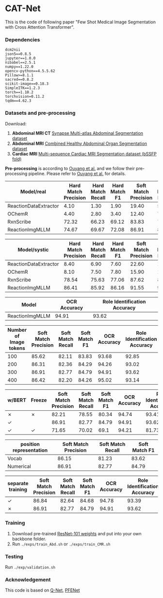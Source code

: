 # CAT-Net
This is the code of following paper "Few Shot Medical Image Segmentation with Cross Attention Transformer".
### Dependencies
```
dcm2nii
json5==0.8.5
jupyter==1.0.0
nibabel==2.5.1
numpy==1.22.0
opencv-python==4.5.5.62
Pillow>=8.1.1
sacred==0.8.2
scikit-image==0.18.3
SimpleITK==1.2.3
torch==1.10.2
torchvision=0.11.2
tqdm==4.62.3
```

### Datasets and pre-processing

Download:  
1. **Abdominal MRI CT**  [Synapse Multi-atlas Abdominal Segmentation dataset](https://www.synapse.org/#!Synapse:syn3193805/wiki/217789)
2. **Abdominal MRI**  [Combined Healthy Abdominal Organ Segmentation dataset](https://chaos.grand-challenge.org/)  
3. **Cardiac MRI** [Multi-sequence Cardiac MRI Segmentation dataset (bSSFP fold)](http://www.sdspeople.fudan.edu.cn/zhuangxiahai/0/mscmrseg/)  

**Pre-processing** is according to [Ouyang et al.](https://github.com/cheng-01037/Self-supervised-Fewshot-Medical-Image-Segmentation.git) and we follow their pre-processing pipeline. Please refer to [Ouyang et al.](https://github.com/cheng-01037/Self-supervised-Fewshot-Medical-Image-Segmentation.git) for details.


| Model/real      | Hard Match Precision | Hard Match Recall | Hard Match F1 | Soft Match Precision | Soft Match Recall | Soft Match F1 |
|--------------------------|----------------------|-------------------|---------------|----------------------|-------------------|---------------|
| ReactionDataExtractor    | 4.10                  | 1.30               | 1.90           | 19.40                 | 5.90               | 9.00           |
| OChemR                   | 4.40                  | 2.80               | 3.40           | 12.40                 | 7.90               | 9.60           |
| RxnScribe     | 72.32                 | 66.23              | 69.12          | 83.83                 | 76.51              | 80.04          |
| ReactionImgMLLM     | 74.67               | 69.67             | 72.08       | 86.91                | 82.77          | 84.79         |


| Model/systic      | Hard Match Precision | Hard Match Recall | Hard Match F1 | Soft Match Precision | Soft Match Recall | Soft Match F1 |
|--------------------------|----------------------|-------------------|---------------|----------------------|-------------------|---------------|
| ReactionDataExtractor    | 8.40                  | 6.90              | 7.60           | 22.60                 | 11.40               | 15.20           |
| OChemR                   | 8.10                  | 7.50              | 7.80           | 15.90                 | 12.80              | 14.20           |
| RxnScribe    | 78.54                | 75.63              |     77.06      | 87.62                | 83.95              |      85.75    |
| ReactionImgMLLM   | 86.41             | 85.92            |   86.16     | 91.55              | 90.81          |     91.18     |



| Model        | OCR Accuracy | Role Identification Accuracy  |
|--------------------------|----------------------|-------------------|
| ReactionImgMLLM  | 94.91               | 93.62            |


| Number of Image tokens   |Soft Match Precision | Soft Match Recall | Soft Match F1 | OCR Accuracy | Role Identification Accuracy  |
|--------------------------|----------------------|-------------------|---------------|----------------------|-------------------|
| 100                   | 85.62                 | 82.11               | 83.83          |93.68|92.85|
| 200                   | 86.31                 | 82.36               | 84.29           |94.26|93.02|
| 300                   | 86.91                | 82.77              | 84.79          |94.91            |93.62                |
| 400                   | 86.42                | 82.20              | 84.26          |95.02    |93.14          |

|  w/BERT   |Freeze   |Soft Match Precision | Soft Match Recall | Soft Match F1 |OCR Accuracy | Role Identification Accuracy  |
|--------------------------|----------------------|-------------------|---------------|---------------|----------------------|-------------------|
| ✗    |       ✗          | 82.21                  | 78.55              | 80.34           |94.74| 93.41|
|   ✓   |                | 86.91                  | 82.77              | 84.79          |94.91|93.62|
|    ✓   |      ✓         | 71.65                  | 70.02              | 69.1          |94.21|  81.73|

|  position representation    |Soft Match Precision | Soft Match Recall | Soft Match F1 |
|--------------------------|----------------------|-------------------|---------------|
| Vocab                       |         86.15          |          81.23     |      83.62     |
| Numerical                  |       86.91            |        82.77        |      84.79      |

| separate training   |Soft Match Precision | Soft Match Recall | Soft Match F1 | OCR Accuracy | Role Identification Accuracy  |
|--------------------------|----------------------|-------------------|---------------|----------------------|-------------------|
| ✓                  | 86.84                 | 82.64               |    84.68       |94.78|93.39|
| ✗                  | 86.91                | 82.77              | 84.79          |94.91            |93.62                |




### Training  
1. Download pre-trained [ResNet-101 weights](https://download.pytorch.org/models/resnet101-63fe2227.pth) and put into your own backbone folder.
2. Run `./exps/train_Abd.sh` or `./exps/train_CMR.sh`

### Testing
Run `./exp/validation.sh`

### Acknowledgement
This code is based on [Q-Net](https://github.com/zjlab-ammi/q-net), [PFENet](https://github.com/dvlab-research/PFENet)
